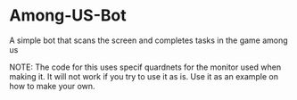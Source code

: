 # Among-US-Bot
A simple bot that scans the screen and completes tasks in the game among us

NOTE: The code for this uses specif quardnets for the monitor used when making it. 
It will not work if you try to use it as is. Use it as an example on how to make your own.
